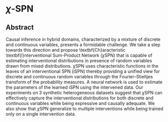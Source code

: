 # $\chi$-SPN

## Abstract 

Causal inference in hybrid domains, characterized by a mixture of discrete and continuous variables, presents a formidable challenge. We take a step towards this direction and propose \textbf{Ch}aracteristic \textbf{I}nterventional Sum-Product Network ($\chi$SPN) that is capable of estimating interventional distributions in presence of random variables drawn from mixed distributions. $\chi$SPN uses characteristic functions in the leaves of an interventional SPN (iSPN) thereby providing a unified view for discrete and continuous random variables through the Fourier–Stieltjes transform of the probability measures. A neural network is used to estimate the parameters of the learned iSPN using the intervened data. Our experiments on 3 synthetic heterogeneous datasets suggest that $\chi$SPN can effectively capture the interventional distributions for both discrete and continuous variables while being expressive and causally adequate. We also show that $\chi$SPN generalize to multiple interventions while being trained only on a single intervention data.